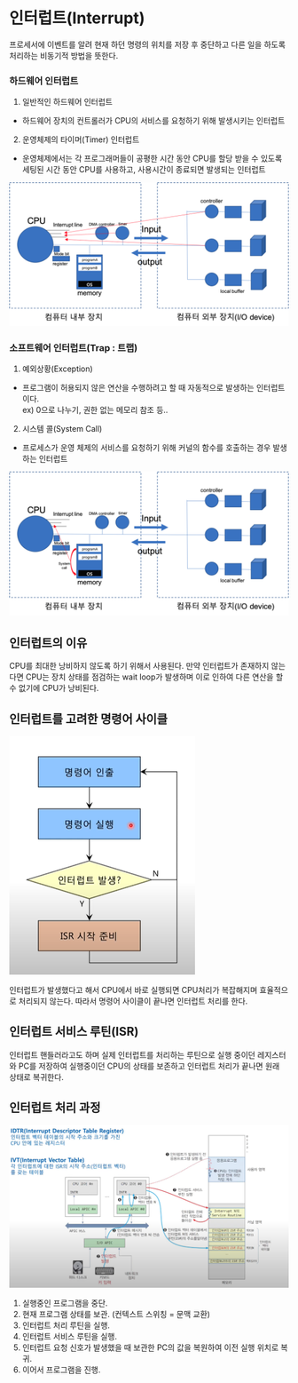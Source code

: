 # 인터럽트(Interrupt)
프로세서에 이벤트를 알려 현재 하던 명령의 위치를 저장 후 중단하고 다른 일을 하도록 처리하는 비동기적 방법을 뜻한다.

### 하드웨어 인터럽트
1. 일반적인 하드웨어 인터럽트
- 하드웨어 장치의 컨트롤러가 CPU의 서비스를 요청하기 위해 발생시키는 인터럽트  

2. 운영체제의 타이머(Timer) 인터럽트
- 운영체제에서는 각 프로그래머들이 공평한 시간 동안 CPU를 할당 받을 수 있도록 세팅된 시간 동안 CPU를 사용하고, 사용시간이 종료되면 발생되는 인터럽트  

![](/OS/img/os_hardware_Interrupt_process.png)

### 소프트웨어 인터럽트(Trap : 트랩)  
1. 예외상황(Exception)
- 프로그램이 허용되지 않은 연산을 수행하려고 할 때 자동적으로 발생하는 인터럽트이다.  
ex) 0으로 나누기, 권한 없는 메모리 참조 등..  

2. 시스템 콜(System Call)
- 프로세스가 운영 체제의 서비스를 요청하기 위해 커널의 함수를 호출하는 경우 발생하는 인터럽트

![](/OS/img/os_softwareInterrupt_process.png)

## 인터럽트의 이유
CPU를 최대한 낭비하지 않도록 하기 위해서 사용된다. 만약 인터럽트가 존재하지 않는다면 CPU는 장치 상태를 점검하는 wait loop가 발생하며 이로 인하여 다른 연산을 할 수 없기에 CPU가 낭비된다. 

## 인터럽트를 고려한 명령어 사이클

![](/OS/img/os_Interrupt.png)

인터럽트가 발생했다고 해서 CPU에서 바로 실행되면 CPU처리가 복잡해지며 효율적으로 처리되지 않는다. 따라서 명령어 사이클이 끝나면 인터럽트 처리를 한다.

## 인터럽트 서비스 루틴(ISR)
인터럽트 핸들러라고도 하며 실제 인터럽트를 처리하는 루틴으로 실행 중이던 레지스터와 PC를 저장하여 실행중이던 CPU의 상태를 보존하고 인터럽트 처리가 끝나면 원래 상태로 복귀한다.

## 인터럽트 처리 과정

![](/OS/img/os_Interrupt_process.png)
 
1. 실행중인 프로그램을 중단.
2. 현재 프로그램 상태를 보관. (컨텍스트 스위칭 = 문맥 교환)
3. 인터럽트 처리 루틴을 실행.
4. 인터럽트 서비스 루틴을 실행.
5. 인터럽트 요청 신호가 발생했을 때 보관한 PC의 값을 복원하여 이전 실행 위치로 복귀.
6. 이어서 프로그램을 진행.
